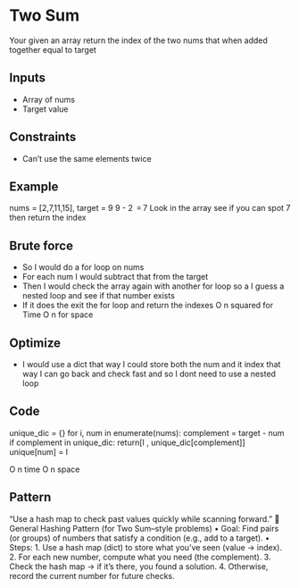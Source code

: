 # Two Sum
Your given an array return the index of the two nums that when added together equal to target 

## Inputs
- Array of nums
- Target value
## Constraints
- Can’t use the same elements twice
## Example
nums = [2,7,11,15], target = 9
9 - 2  = 7
Look in the array see if you can spot 7 then return the index
## Brute force
- So I would do a for loop on nums
- For each num I would subtract that from the target 
- Then I would check the array again with another for loop so a I guess a nested loop and see if that number exists 
- If it does the exit the for loop and return the indexes
O n squared for Time 
O n  for space
## Optimize 
- I would use a dict that way I could store both the num and it index that way I can go back and check fast and so I dont need to use a nested loop
## Code
unique_dic = {}
for i, num in enumerate(nums):
	complement = target - num
	if complement in unique_dic:
		return[I , unique_dic[complement]]
	unique[num] = I
	

O n time 
O n space


## Pattern
“Use a hash map to check past values quickly while scanning forward.” 
🔑 General Hashing Pattern (for Two Sum–style problems)
	•	Goal: Find pairs (or groups) of numbers that satisfy a condition (e.g., add to a target).
	•	Steps:
	1.	Use a hash map (dict) to store what you’ve seen (value → index).
	2.	For each new number, compute what you need (the complement).
	3.	Check the hash map → if it’s there, you found a solution.
	4.	Otherwise, record the current number for future checks.

